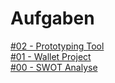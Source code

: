 # Aufgaben

<a href="#02 - Prototyping Tool/2.1 - Prototyping Tool.md" target="_blank">#02 - Prototyping Tool</a> <br>
<a href="#01 - Wallet/html-template/index.html" target="_blank">#01 - Wallet Project</a> <br>
<a href="https://raw.githubusercontent.com/milena-sagert/IFD-WiSe20-21/main/SWOT%20/SWOT-Analyse.png" target="_blank">#00 - SWOT Analyse</a> <br>





